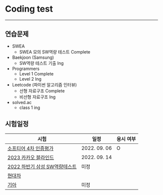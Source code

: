# Coding test
---

## 연습문제
- SWEA
    - SWEA 모의 SW역량 테스트 Complete
- Baekjoon (Samsung)
    - SW역량 테스트 기출 Ing
- Programmers
    - Level 1 Complete
    - Level 2 Ing
- Leetcode (파이썬 알고리즘 인터뷰) 
    - 선형 자료구조 Complete
    - 비선형 자료구조 Ing
- solved.ac
    - class 1 ing

## 시험일정

|시험|일정|응시 여부|
|---|---|---|
|[소프티어 4차 인증평가](https://softeer.ai/challenge/certification/detail.do?idx=1974)|2022. 09. 06|O|
|[2023 카카오 블라인드](https://career.programmers.co.kr/competitions/2759)|2022. 09. 14||
|[2022 하반기 삼성 SW역량테스트](https://www.samsungcareers.com/main.html)|미정||
|[현대차]()|||
|[기아](https://career.kia.com/apply/applyView.kc?recuYy=2022&recuType=N1&recuCls=183)|미정||
